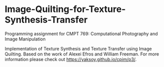 # Image-Quilting-for-Texture-Synthesis-Transfer
Programming assignment for CMPT 769: Computational Photography and Image Manipulation



Implementation of Texture Synthesis and Texture Transfer using Image Quilting. Based on the work of Alexei Efros and William Freeman.
For more information please check out https://yaksoy.github.io/cpim/p3/.
